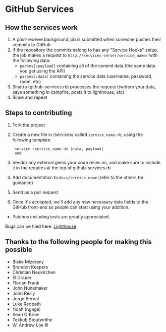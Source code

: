 GitHub Services
===============

How the services work
---------------------

1. A post-receive background job is submitted when someone pushes their commits to GitHub
2. If the repository the commits belong to has any "Service Hooks" setup, the job makes a request to `http://services-server/service_name/` with the following data:
    - `params[:payload]` containing all of the commit data (the same data you get using the API)
    - `params[:data]` containing the service data (username, password, room, etc)
3. Sinatra (github-services.rb) processes the request (twitters your data, says something in campfire, posts it to lighthouse, etc)
4. Rinse and repeat

Steps to contributing
---------------------

1. Fork the project
2. Create a new file in /services/ called `service_name.rb`, using the following template:

        service :service_name do |data, payload|
        end

3. Vendor any external gems your code relies on, and make sure to include it in the requires at the top of github-services.rb
4. Add documentation to `docs/service_name` (refer to the others for guidance)
5. Send us a pull request
6. Once it's accepted, we'll add any new necessary data fields to the GitHub front-end so people can start using your addition.

- Patches including tests are greatly appreciated.

Bugs can be filed here: [Lighthouse](http://logicalawesome.lighthouseapp.com/projects/8570-github/tickets)


Thanks to the following people for making this possible
-------------------------------------------------------

- Blake Mizerany
- Brandon Keepers
- Christian Neukirchen
- El Draper
- Florian Frank
- John Nunemaker
- John Reilly
- Jorge Bernal
- Luke Redpath
- Noah (ngage)
- Sean O'Brien
- Tekkub Stoutwrithe
- W. Andrew Loe III
